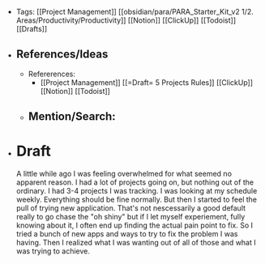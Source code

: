 - Tags: [[Project Management]] [[obsidian/para/PARA_Starter_Kit_v2 1/2. Areas/Productivity/Productivity]] [[Notion]] [[ClickUp]] [[Todoist]] [[Drafts]]
- ## References/Ideas
    - Refererences: 
        - [[Project Management]] [[=Draft= 5 Projects Rules]] [[ClickUp]] [[Notion]] [[Todoist]]
    - Mention/Search:
        - 
- # Draft
    A little while ago I was feeling overwhelmed for what seemed no apparent reason. I had a lot of projects going on, but nothing out of the ordinary. I had 3-4 projects I was tracking. I was looking at my schedule weekly. Everything should be fine normally. But then I started to feel the pull of trying new application. That's not nescessarily a good default really to go chase the "oh shiny" but if I let myself experiement, fully knowing about it, I often end up finding the actual pain point to fix. So I tried a bunch of new apps and ways to try to fix the problem I was having. Then I realized what I was wanting out of all of those and what I was trying to achieve. 
    